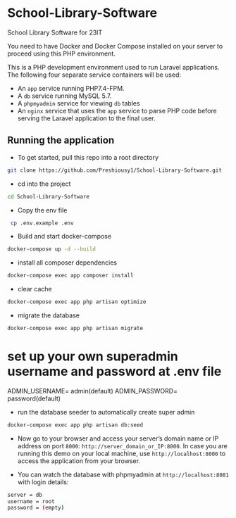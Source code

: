 # School-Library-Software

School Library Software for 23IT

You need to have Docker and Docker Compose installed on your server to proceed using this PHP environment.

This is a PHP development environment used to run Laravel applications. The following four separate service containers will be used:

-   An `app` service running PHP7.4-FPM.
-   A `db` service running MySQL 5.7.
-   A `phpmyadmin` service for viewing `db` tables
-   An `nginx` service that uses the `app` service to parse PHP code before serving the Laravel application to the final user.

## Running the application

-   To get started, pull this repo into a root directory

```bash
git clone https://github.com/Preshiousy1/School-Library-Software.git
```

-   cd into the project

```bash
cd School-Library-Software
```

-   Copy the env file

```bash
 cp .env.example .env
```

-   Build and start docker-compose

```bash
docker-compose up -d --build
```

-   install all composer dependencies

```bash
docker-compose exec app composer install
```

-   clear cache

```bash
docker-compose exec app php artisan optimize
```

-   migrate the database

```bash
docker-compose exec app php artisan migrate
```

# set up your own superadmin username and password at .env file

ADMIN_USERNAME= admin(default)
ADMIN_PASSWORD= password(default)

-   run the database seeder to automatically create super admin

```bash
docker-compose exec app php artisan db:seed
```

-   Now go to your browser and access your server’s domain name or IP address on port `8000`: `http://server_domain_or_IP:8000`. In case you are running this demo on your local machine, use `http://localhost:8000` to access the application from your browser.

-   You can watch the database with phpmyadmin at `http://localhost:8081` with login details:

```bash
server = db
username = root
password = (empty)
```
